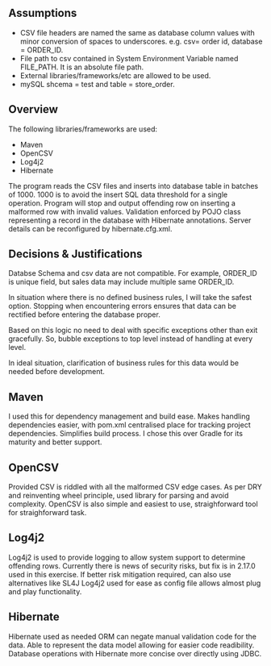 ## Assumptions

- CSV file headers are named the same as database column values with minor conversion of spaces to underscores. e.g. csv= order id, database = ORDER_ID.
- File path to csv contained in System Environment Variable named FILE_PATH. It is an absolute file path.
- External libraries/frameworks/etc are allowed to be used.
- mySQL shcema = test and table = store_order.

## Overview

The following libraries/frameworks are used:
- Maven
- OpenCSV
- Log4j2
- Hibernate

The program reads the CSV files and inserts into database table in batches of 1000.
1000 is to avoid the insert SQL data threshold for a single operation.
Program will stop and output offending row on inserting a malformed row with invalid values.
Validation enforced by POJO class representing a record in the database with Hibernate annotations.
Server details can be reconfigured by hibernate.cfg.xml.

## Decisions & Justifications

Databse Schema and csv data are not compatible.
For example, ORDER_ID is unique field, but sales data may include multiple same ORDER_ID.

In situation where there is no defined business rules, I will take the safest option.
Stopping when encountering errors ensures that data can be rectified before entering the database proper.

Based on this logic no need to deal with specific exceptions other than exit gracefully.
So, bubble exceptions to top level instead of handling at every level.

In ideal situation, clarification of business rules for this data would be needed before development.


## Maven

I used this for dependency management and build ease.
Makes handling dependencies easier, with pom.xml centralised place for tracking project dependencies.
Simplifies build process.
I chose this over Gradle for its maturity and better support.


## OpenCSV

Provided CSV is riddled with all the malformed CSV edge cases.
As per DRY and reinventing wheel principle, used library for parsing and avoid complexity.
OpenCSV is also simple and easiest to use, straighforward tool for straighforward task.


## Log4j2

Log4j2 is used to provide logging to allow system support to determine offending rows.
Currently there is news of security risks, but fix is in 2.17.0 used in this exercise.
If better risk mitigation required, can also use alternatives like SL4J
Log4j2 used for ease as config file allows almost plug and play functionality.


## Hibernate

Hibernate used as needed ORM can negate manual validation code for the data.
Able to represent the data model allowing for easier code readibility.
Database operations with Hibernate more concise over directly using JDBC.


